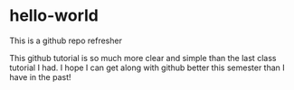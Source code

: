 # hello-world
This is a github repo refresher

This github tutorial is so much more clear and simple than the last class tutorial I had.
I hope I can get along with github better this semester than I have in the past!
